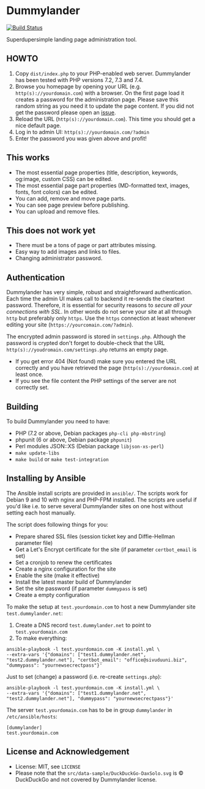 # Dummylander

[![Build Status](https://travis-ci.org/mplattu/dummylander.svg?branch=master)](https://travis-ci.org/mplattu/dummylander)

Superdupersimple landing page administration tool.

## HOWTO

 1. Copy `dist/index.php` to your PHP-enabled web server. Dummylander has been tested with PHP versions 7.2, 7.3 and 7.4.
 1. Browse you homepage by opening your URL (e.g. `http(s)://yourdomain.com`) with a browser. On the first
    page load it creates a password for the administration page. Please save this random string as you
    need it to update the page content. If you did not get the password please open an
    [issue](https://github.com/mplattu/dummylander/issues).
 1. Reload the URL (`http(s)://yourdomain.com`). This time you should get a nice default page.
 1. Log in to admin UI: `http(s)://yourdomain.com/?admin`
 1. Enter the password you was given above and profit!

## This works

 * The most essential page properties (title, description, keywords, og:image, custom CSS) can be edited.
 * The most essential page part properties (MD-formatted text, images, fonts, font colors) can be edited.
 * You can add, remove and move page parts.
 * You can see page preview before publishing.
 * You can upload and remove files.

## This does not work yet

 * There must be a tons of page or part attributes missing.
 * Easy way to add images and links to files.
 * Changing administrator password.

## Authentication

Dummylander has very simple, robust and straightforward authentication. Each time the
admin UI makes call to backend it re-sends the cleartext password. Therefore,
it is essential for security reasons to *secure all your connections with SSL*.
In other words do not serve your site at all through `http` but preferably only `https`. Use
the `https` connection at least  whenever editing your site (`https://yourcomain.com/?admin`).

The encrypted admin password is stored in `settings.php`. Although the password is crypted
don't forget to double-check that the URL `http(s)://youdromain.com/settings.php`
returns an empty page.
 * If you get error 404 (Not found) make sure you entered the URL correctly and
   you have retrieved the page (`http(s)://yourdomain.com`) at least once.
 * If you see the file content the PHP settings of the server are not correctly set.

## Building

To build Dummylander you need to have:
 * PHP (7.2 or above, Debian packages `php-cli php-mbstring`)
 * phpunit (6 or above, Debian package `phpunit`)
 * Perl modules JSON::XS (Debian package `libjson-xs-perl`)
 * `make update-libs`
 * `make build` or `make test-integration`

## Installing by Ansible

The Ansible install scripts are provided in `ansible/`. The scripts work for Debian 9
and 10 with nginx and PHP-FPM installed. The scripts are useful if you'd like i.e. to
serve several Dummylander sites on one host without setting each host manually.

The script does following things for you:
 * Prepare shared SSL files (session ticket key and Diffie-Hellman parameter file)
 * Get a Let's Encrypt certificate for the site (if parameter `certbot_email` is set)
 * Set a cronjob to renew the certificates
 * Create a nginx configuration for the site
 * Enable the site (make it effective)
 * Install the latest master build of Dummylander
 * Set the site password (if parameter `dummypass` is set)
 * Create a empty configuration

To make the setup at `test.yourdomain.com` to host a new Dummylander site
`test.dummylander.net`:
 1. Create a DNS record `test.dummylander.net` to point to `test.yourdomain.com`
 1. To make everything:
 ```
 ansible-playbook -l test.yourdomain.com -K install.yml \
 --extra-vars '{"domains": ["test1.dummylander.net", "test2.dummylander.net"], "certbot_email": "office@sivuduuni.biz", "dummypass": "yournewsecrectpass"}'
 ```

Just to set (change) a password (i.e. re-create `settings.php`):

```
ansible-playbook -l test.yourdomain.com -K install.yml \
--extra-vars '{"domains": ["test1.dummylander.net", "test2.dummylander.net"], "dummypass": "yournewsecrectpass"}'
```

The server `test.yourdomain.com` has to be in group `dummylander` in `/etc/ansible/hosts`:

```
[dummylander]
test.yourdomain.com
```

## License and Acknowledgement

 * License: MIT, see `LICENSE`
 * Please note that the `src/data-sample/DuckDuckGo-DaxSolo.svg` is &copy; DuckDuckGo and not covered by Dummylander license.
